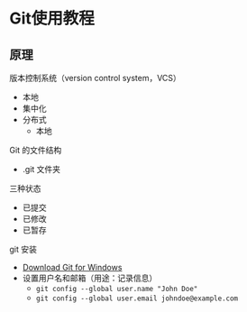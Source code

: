 # Git使用教程


## 原理
版本控制系统（version control system，VCS）
* 本地
* 集中化
* 分布式
	- 本地

Git 的文件结构
* .git 文件夹

三种状态
* 已提交
* 已修改
* 已暂存

git 安装
* [Download Git for Windows](https://git-scm.com/download/win)
* 设置用户名和邮箱（用途：记录信息）
	- `git config --global user.name "John Doe"`
	- `git config --global user.email johndoe@example.com`


